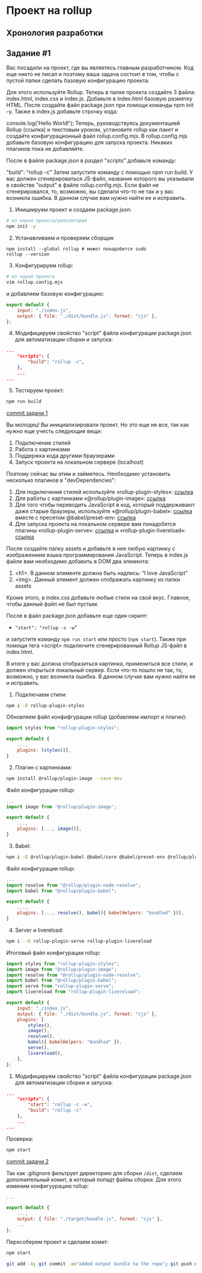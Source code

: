 # Проект на rollup

## Хронология разработки

## Задание #1
Вас посадили на проект, где вы являетесь главным разработчиком. Код еще никто не писал и поэтому ваша задача состоит в том, чтобы с пустой папки сделать базовую конфигурацию проекта.

Для этого используйте Rollup. Теперь в папке проекта создайте 3 файла: index.html, index.css и index.js. Добавьте в index.html базовую разметку HTML. После создайте файл package.json при помощи команды npm init -y. Также в index.js добавьте строчку кода:

console.log('Hello World!');
Теперь, руководствуясь документацией Rollup (ссылка) и текстовым уроком, установите rollup как пакет и создайте конфигурационный файл rollup.config.mjs. В rollup.config.mjs добавьте базовую конфигурацию для запуска проекта. Никаких плагинов пока не добавляйте.

После в файле package.json в раздел "scripts" добавьте команду:

"build": "rollup -c"
Затем запустите команду с помощью npm run build. У вас должен сгенерироваться JS-файл, название которого вы указывали в свойстве "output" в файле rollup.config.mjs. Если файл не сгенерировался, то, возможно, вы сделали что-то не так и у вас возникла ошибка. В данном случае вам нужно найти ее и исправить.

1. Инициируем проект и создаем package.json:

```sh
# из корня проекта/репозитория
npm init -y
```

2. Устанавливаем и проверяем сборщик

```shell
npm install --global rollup # может понадобится sudo
rollup --version
```

3. Конфигурируем rollup:

```sh
# из корня проекта
vim rollup.config.mjs
```

и добавляем базовую конфигурацию:

```mjs
export default {
	input: "./index.js",
	output: { file: "./dist/bundle.js", format: "cjs" },
};
```

4. Модифицируем свойство "script" файла конфигурации package.json для автоматизации сборки и запуска:

```json
...
	"scripts": {
		"build": "rollup -c",
	},
    ...
...
```

5. Тестируем проект:

```sh
npm run build
```

[commit задачи 1](https://github.com/Aberezhnoy1980/ResultUniversityCourse/commit/1e514ceb029259a8b4445ed535de84cdb2540056)

Вы молодец! Вы инициализировали проект. Но это еще не все, так как нужно еще учесть следующие вещи:

1. Подключение стилей
2. Работа с картинками
3. Поддержка кода другими браузерами
4. Запуск проекта на локальном сервере (localhost)

Поэтому сейчас вы этим и займетесь. Необходимо установить несколько плагинов в "devDependencies":

1. Для подключения стилей используйте «rollup-plugin-styles»: [ссылка](https://www.npmjs.com/package/rollup-plugin-styles)
2. Для работы с картинками «@rollup/plugin-image»: [ссылка](https://www.npmjs.com/package/@rollup/plugin-image)
3. Для того чтобы переводить JavaScript в код, который поддерживают даже старые браузеры, используйте «@rollup/plugin-babel»: [ссылка](https://www.npmjs.com/package/@rollup/plugin-babel) вместе с пресетом @babel/preset-env: [ссылка](https://babeljs.io/docs/babel-preset-env)
4. Для запуска проекта на локальном сервере вам понадобятся плагины «rollup-plugin-serve»: [ссылка](https://www.npmjs.com/package/rollup-plugin-serve) и «rollup-plugin-livereload»: [ссылка](https://www.npmjs.com/package/rollup-plugin-livereload)

После создайте папку assets и добавьте в нее любую картинку с изображением языка программирования JavaScript. Теперь в index.js файле вам необходимо добавить в DOM два элемента:

1. \<h1>. В данном элементе должна быть надпись: “I love JavaScript”
2. \<img>. Данный элемент должен отображать картинку из папки assets

Кроме этого, в index.css добавьте любые стили на свой вкус. Главное, чтобы данный файл не был пустым.

После в файл package.json добавьте еще один скрипт:

* `"start": "rollup -c -w”`

и запустите команду `npm run start` или просто (`npm start`). Также при помощи тега \<script> подключите сгенерированный Rollup JS-файл в index.html.

В итоге у вас должна отобразиться картинка, примениться все стили, и должен открыться локальный сервер. Если что-то пошло не так, то, возможно, у вас возникла ошибка. В данном случае вам нужно найти ее и исправить.

1. Подключаем стили:

```sh
npm i -D rollup-plugin-styles
```

Обновляем файл конфифгурации rollup (добавляем импорт и плагин):

```mjs
import styles from "rollup-plugin-styles";

export default {
	...,
	plugins: [styles()],
}
```

2. Плагин с картинками:

```sh
npm install @rollup/plugin-image --save-dev
```

Файл конфигурации rollup:

```mjs
...
import image from '@rollup/plugin-image';

export default {
	...,
	plugins: [..., image()],
}
```

3. Babel:

```sh
npm i -D @rollup/plugin-babel @babel/core @babel/preset-env @rollup/plugin-node-resolve
```

Файл конфигурации rollup:

```mjs
...
import resolve from "@rollup/plugin-node-resolve";
import babel from "@rollup/plugin-babel";

export default {
	...,
	plugins: [..., resolve(), babel({ babelHelpers: "bundled" })],
}
```

4. Server и livereload: 

```sh
npm i --D rollup-plugin-serve rollup-plugin-livereload
```

Итоговый файл конфигурации rollup:

```mjs
import styles from "rollup-plugin-styles";
import image from "@rollup/plugin-image";
import resolve from "@rollup/plugin-node-resolve";
import babel from "@rollup/plugin-babel";
import serve from "rollup-plugin-serve";
import livereload from "rollup-plugin-livereload";

export default {
	input: "./index.js",
	output: { file: "./dist/bundle.js", format: "cjs" },
	plugins: [
		styles(),
		image(),
		resolve(),
		babel({ babelHelpers: "bundled" }),
		serve(),
		livereload(),
	],
};
```

1. Модифицируем свойство "script" файла конфигурации package.json для автоматизации сборки и запуска:

```json
...
	"scripts": {
		"start": "rollup -c -w",
		"build": "rollup -c"
	},
    ...
...
```

Проверка:

```sh
npm start
```
[commit задачи 2](https://github.com/Aberezhnoy1980/ResultUniversityCourse/commit/17f8fcc97587753e82ad72f076f01b9663df58b9)

Так как .gitignore фильтрует директорию для сборки `/dist`, сделаем дополнительный комит, в который попадт файлы сборки. Для этого изменим конфигуурацию rollup:

```mjs
...

export default {
	...,
	output: { file: "./target/bundle.js", format: "cjs" },
	...
};
```

Пересоберем проект и сделаем комит:

```sh
npm start
```

```sh
git add -A; git commit -am"added output bundle to the repo"; git push origin main
```
